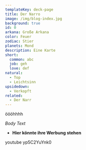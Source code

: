 ```yaml
---
templateKey: deck-page
title: Der Narro
image: /img/blog-index.jpg
background: true
id: 0
arkana: Große Arkana
color: Feuer
zodiac: Stier
planets: Mond
description: Eine Karte
short:
  common: abc
  job: geh
  love: def
natural:
  - Top
  - Leichtsinn
upsidedown:
  - Verkopft
related:
  - Der Narr
---
```

<span class="sidenote"><span class="sidenote__toggle">ööö</span><span class="sidenote__note">hhhh</span></span>

_Body Text_

* **Hier könnte ihre Werbung stehen**

youtube yp5C2YuYnk0
